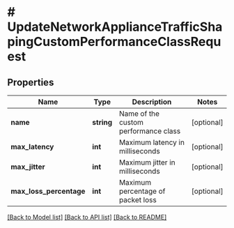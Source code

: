 # # UpdateNetworkApplianceTrafficShapingCustomPerformanceClassRequest

## Properties

Name | Type | Description | Notes
------------ | ------------- | ------------- | -------------
**name** | **string** | Name of the custom performance class | [optional]
**max_latency** | **int** | Maximum latency in milliseconds | [optional]
**max_jitter** | **int** | Maximum jitter in milliseconds | [optional]
**max_loss_percentage** | **int** | Maximum percentage of packet loss | [optional]

[[Back to Model list]](../../README.md#models) [[Back to API list]](../../README.md#endpoints) [[Back to README]](../../README.md)
